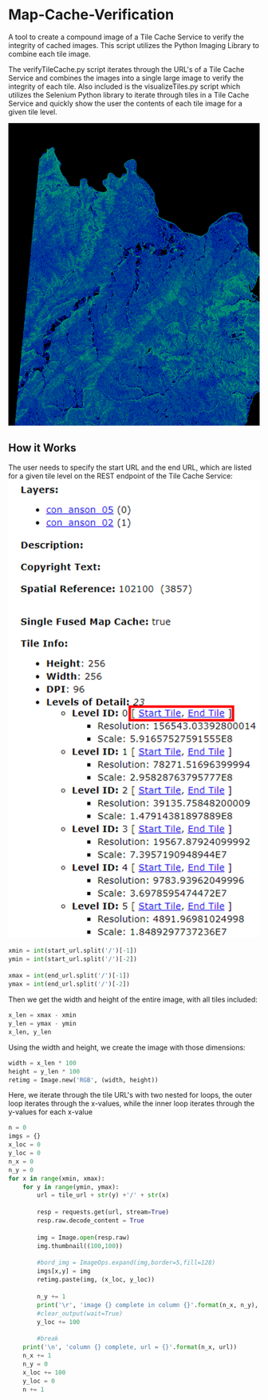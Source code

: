 # Map-Cache-Verification
A tool to create a compound image of a Tile Cache Service to verify the integrity of cached images.  This script utilizes the Python Imaging Library to combine each tile image.

The verifyTileCache.py script iterates through the URL's of a Tile Cache Service and combines the images into a single large image to verify the integrity of each tile.  Also included is the visualizeTiles.py script which utilizes the Selenium Python library to iterate through tiles in a Tile Cache Service and quickly show the user the contents of each tile image for a given tile level.

![This is where an picture should be. Sorry you can't see it. Try using Chrome](L13.png "Anson County 2ft and 5 ft Tile Contours")

## How it Works
The user needs to specify the start URL and the end URL, which are listed for a given tile level on the REST endpoint of the Tile Cache Service:
![This is where an picture should be. Sorry you can't see it. Try using Chrome](start_end.png "REST endpoint Start/End Tiles")

```python
xmin = int(start_url.split('/')[-1])
ymin = int(start_url.split('/')[-2])

xmax = int(end_url.split('/')[-1])
ymax = int(end_url.split('/')[-2])
```

Then we get the width and height of the entire image, with all tiles included:
```python
x_len = xmax - xmin
y_len = ymax - ymin
x_len, y_len
```

Using the width and height, we create the image with those dimensions:
```python
width = x_len * 100
height = y_len * 100
retimg = Image.new('RGB', (width, height))
```

Here, we iterate through the tile URL's with two nested for loops, the outer loop iterates through the x-values, while the inner loop iterates through the y-values for each x-value
```python
n = 0
imgs = {}
x_loc = 0
y_loc = 0
n_x = 0
n_y = 0
for x in range(xmin, xmax):
    for y in range(ymin, ymax):
        url = tile_url + str(y) +'/' + str(x)

        resp = requests.get(url, stream=True)
        resp.raw.decode_content = True

        img = Image.open(resp.raw)
        img.thumbnail((100,100))

        #bord_img = ImageOps.expand(img,border=5,fill=128)
        imgs[x,y] = img
        retimg.paste(img, (x_loc, y_loc))

        n_y += 1
        print('\r', 'image {} complete in column {}'.format(n_x, n_y), end='')
        #clear_output(wait=True)
        y_loc += 100

        #break
    print('\n', 'column {} complete, url = {}'.format(n_x, url))
    n_x += 1
    n_y = 0
    x_loc += 100
    y_loc = 0
    n += 1
```
